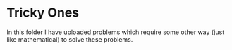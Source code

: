 # Tricky Ones
  In this folder I have uploaded problems which require some other way (just like mathematical) to solve these problems.
